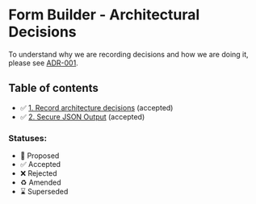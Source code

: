 # Form Builder - Architectural Decisions

To understand why we are recording decisions and how we are doing it, please
see [ADR-001](0001-record-architecture-decisions.md).

## Table of contents

* ✅ [1. Record architecture decisions](0001-record-architecture-decisions.md) (accepted)
* ✅ [2. Secure JSON Output](0002-secure-JSON-output.md) (accepted)

### Statuses:

* 🤔 Proposed
* ✅ Accepted
* ❌ Rejected
* ♻️ Amended
* ⌛️ Superseded
